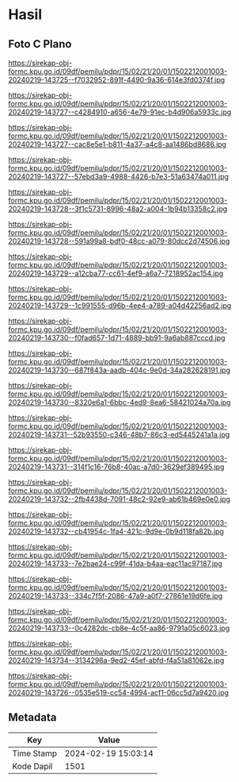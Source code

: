 # Hasil

## Foto C Plano

https://sirekap-obj-formc.kpu.go.id/09df/pemilu/pdpr/15/02/21/20/01/1502212001003-20240219-143725--f7032952-891f-4490-9a36-614e3fd0374f.jpg

https://sirekap-obj-formc.kpu.go.id/09df/pemilu/pdpr/15/02/21/20/01/1502212001003-20240219-143727--c4284910-a656-4e79-91ec-b4d906a5933c.jpg

https://sirekap-obj-formc.kpu.go.id/09df/pemilu/pdpr/15/02/21/20/01/1502212001003-20240219-143727--cac8e5e1-b811-4a37-a4c8-aa1486bd8686.jpg

https://sirekap-obj-formc.kpu.go.id/09df/pemilu/pdpr/15/02/21/20/01/1502212001003-20240219-143727--57ebd3a9-4988-4426-b7e3-51a63474a011.jpg

https://sirekap-obj-formc.kpu.go.id/09df/pemilu/pdpr/15/02/21/20/01/1502212001003-20240219-143728--3f1c5731-8996-48a2-a004-1b94b13358c2.jpg

https://sirekap-obj-formc.kpu.go.id/09df/pemilu/pdpr/15/02/21/20/01/1502212001003-20240219-143728--591a99a8-bdf0-48cc-a079-80dcc2d74506.jpg

https://sirekap-obj-formc.kpu.go.id/09df/pemilu/pdpr/15/02/21/20/01/1502212001003-20240219-143729--a12cba77-cc61-4ef9-a6a7-7218952ac154.jpg

https://sirekap-obj-formc.kpu.go.id/09df/pemilu/pdpr/15/02/21/20/01/1502212001003-20240219-143729--1c991555-d96b-4ee4-a789-a04d42256ad2.jpg

https://sirekap-obj-formc.kpu.go.id/09df/pemilu/pdpr/15/02/21/20/01/1502212001003-20240219-143730--f0fad657-1d71-4889-bb91-9a6ab887cccd.jpg

https://sirekap-obj-formc.kpu.go.id/09df/pemilu/pdpr/15/02/21/20/01/1502212001003-20240219-143730--687f843a-aadb-404c-9e0d-34a282628191.jpg

https://sirekap-obj-formc.kpu.go.id/09df/pemilu/pdpr/15/02/21/20/01/1502212001003-20240219-143730--8320e6a1-6bbc-4ed9-8ea6-58421024a70a.jpg

https://sirekap-obj-formc.kpu.go.id/09df/pemilu/pdpr/15/02/21/20/01/1502212001003-20240219-143731--52b93550-c346-48b7-86c3-ed5445241a1a.jpg

https://sirekap-obj-formc.kpu.go.id/09df/pemilu/pdpr/15/02/21/20/01/1502212001003-20240219-143731--314f1c16-76b8-40ac-a7d0-3629ef389495.jpg

https://sirekap-obj-formc.kpu.go.id/09df/pemilu/pdpr/15/02/21/20/01/1502212001003-20240219-143732--2fb4438d-7091-48c2-92e9-ab61b469e0e0.jpg

https://sirekap-obj-formc.kpu.go.id/09df/pemilu/pdpr/15/02/21/20/01/1502212001003-20240219-143732--cb41954c-1fa4-421c-9d9e-0b9d118fa82b.jpg

https://sirekap-obj-formc.kpu.go.id/09df/pemilu/pdpr/15/02/21/20/01/1502212001003-20240219-143733--7e2bae24-c99f-41da-b4aa-eac11ac97187.jpg

https://sirekap-obj-formc.kpu.go.id/09df/pemilu/pdpr/15/02/21/20/01/1502212001003-20240219-143733--334c7f5f-2086-47a9-a0f7-27861e19d6fe.jpg

https://sirekap-obj-formc.kpu.go.id/09df/pemilu/pdpr/15/02/21/20/01/1502212001003-20240219-143733--0c4282dc-cb8e-4c5f-aa86-9791a05c6023.jpg

https://sirekap-obj-formc.kpu.go.id/09df/pemilu/pdpr/15/02/21/20/01/1502212001003-20240219-143734--3134296a-9ed2-45ef-abfd-f4a51a81062e.jpg

https://sirekap-obj-formc.kpu.go.id/09df/pemilu/pdpr/15/02/21/20/01/1502212001003-20240219-143726--0535e519-cc54-4994-acf1-06cc5d7a9420.jpg


## Metadata

| Key        | Value               |
| ---------- | ------------------- |
| Time Stamp | 2024-02-19 15:03:14 |
| Kode Dapil | 1501                |



